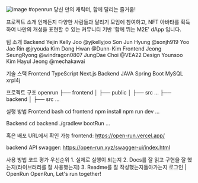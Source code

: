 ![image](https://github.com/user-attachments/assets/e96fa83f-a005-4ff9-96c3-67cd9c71e8d2)
#openrun
당신 만의 캐릭터, 함께 달리는 즐거움!

프로젝트 소개
언제든지 다양한 사람들과 달리기 모임에 참여하고, NFT 아바타를 획득하여 나만의 개성을 표현할 수 있는 커뮤니티 기반 '함께 뛰는 M2E' dApp 입니다.


팀 소개
Backend
Yejin Kelly Joo @yjkellyjoo
Son Jun Hyung @sonjh919
Yoo Jae Rin @jryouda
Kim Dong Hwan @Dunn-Kim
Frontend
Jeong SeungRyong @windragon0807
JungDae Choi @VEA22
Design
Younsoo Kim
Hayul Jeong @mechakawai

기술 스택
Frontend
TypeScript
Next.js
Backend
JAVA
Spring Boot
MySQL
xrpl4j

프로젝트 구조
openrun
├── frontend
│   ├── public
│   ├── src
...
├── backend
│   ├── src
...


실행 방법
Frontend
bash 
cd frontend
npm install
npm run dev
...


Backend
cd backend
./gradlew bootRun
...


혹은 배포 URL에서 확인 가능
frontend: https://open-run.vercel.app/

backend API swagger: https://open-run.xyz/swagger-ui/index.html

사용 방법
코드 평가 우선순위
1.
실제로 실행이 되는지
2.
Docs를 잘 읽고 구현을 잘 했는지(라이브러리를 잘 사용했는지)
3.
Readme를 잘 작성했는지돌아가는지
로그인 | OpenRun
OpenRun, Let's run together!
